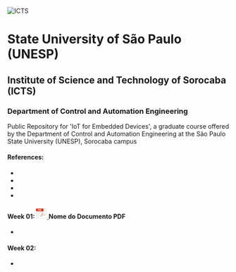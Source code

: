 ![ICTS](./images/unesp_sorocaba.jpg)
# State University of São Paulo (UNESP)
## Institute of Science and Technology of Sorocaba (ICTS)
### Department of Control and Automation Engineering
Public Repository for 'IoT for Embedded Devices', a graduate course offered by the Department of Control and Automation Engineering at the São Paulo State University (UNESP), Sorocaba campus

#### References:
*
*
*
*
#### Week 01: <a href="lessons/week_01/week_01_Course_Presentation_IoT_Dhiego.pdf"> <img src="images/pdf_logo.png" alt="PDF" width="25" height="25" /> </a> Nome do Documento PDF

* 
#### Week 02:
* 

